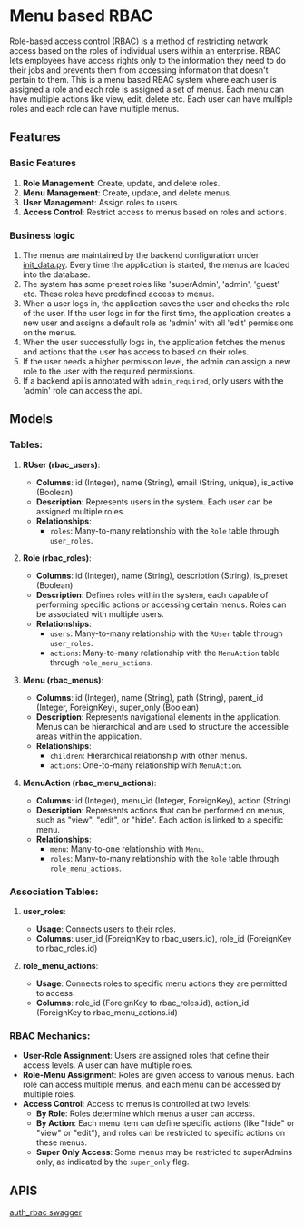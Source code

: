 # Menu based RBAC

Role-based access control (RBAC) is a method of restricting network access based on the roles of individual users within an enterprise. RBAC lets employees have access rights only to the information they need to do their jobs and prevents them from accessing information that doesn't pertain to them. This is a menu based RBAC system where each user is assigned a role and each role is assigned a set of menus. Each menu can have multiple actions like view, edit, delete etc. Each user can have multiple roles and each role can have multiple menus.

## Features
### Basic Features
1. **Role Management**: Create, update, and delete roles.
2. **Menu Management**: Create, update, and delete menus.
3. **User Management**: Assign roles to users.
4. **Access Control**: Restrict access to menus based on roles and actions.

### Business logic
1. The menus are maintained by the backend configuration under [init_data.py](../../../db/init_data.py). Every time the application is started, the menus are loaded into the database.
2. The system has some preset roles like 'superAdmin', 'admin', 'guest' etc. These roles have predefined access to menus.
3. When a user logs in, the application saves the user and checks the role of the user. If the user logs in for the first time, the application creates a new user and assigns a default role as 'admin' with all 'edit' permissions on the menus.
4. When the user successfully logs in, the application fetches the menus and actions that the user has access to based on their roles.
5. If the user needs a higher permission level, the admin can assign a new role to the user with the required permissions.
6. If a backend api is annotated with `admin_required`, only users with the 'admin' role can access the api.


## Models

### Tables:

1. **RUser (rbac_users)**:
   - **Columns**: id (Integer), name (String), email (String, unique), is_active (Boolean)
   - **Description**: Represents users in the system. Each user can be assigned multiple roles.
   - **Relationships**:
     - `roles`: Many-to-many relationship with the `Role` table through `user_roles`.

2. **Role (rbac_roles)**:
   - **Columns**: id (Integer), name (String), description (String), is_preset (Boolean)
   - **Description**: Defines roles within the system, each capable of performing specific actions or accessing certain menus. Roles can be associated with multiple users.
   - **Relationships**:
     - `users`: Many-to-many relationship with the `RUser` table through `user_roles`.
     - `actions`: Many-to-many relationship with the `MenuAction` table through `role_menu_actions`.

3. **Menu (rbac_menus)**:
   - **Columns**: id (Integer), name (String), path (String), parent_id (Integer, ForeignKey), super_only (Boolean)
   - **Description**: Represents navigational elements in the application. Menus can be hierarchical and are used to structure the accessible areas within the application.
   - **Relationships**:
     - `children`: Hierarchical relationship with other menus.
     - `actions`: One-to-many relationship with `MenuAction`.

4. **MenuAction (rbac_menu_actions)**:
   - **Columns**: id (Integer), menu_id (Integer, ForeignKey), action (String)
   - **Description**: Represents actions that can be performed on menus, such as "view", "edit", or "hide". Each action is linked to a specific menu.
   - **Relationships**:
     - `menu`: Many-to-one relationship with `Menu`.
     - `roles`: Many-to-many relationship with the `Role` table through `role_menu_actions`.

### Association Tables:

1. **user_roles**:
   - **Usage**: Connects users to their roles.
   - **Columns**: user_id (ForeignKey to rbac_users.id), role_id (ForeignKey to rbac_roles.id)

2. **role_menu_actions**:
   - **Usage**: Connects roles to specific menu actions they are permitted to access.
   - **Columns**: role_id (ForeignKey to rbac_roles.id), action_id (ForeignKey to rbac_menu_actions.id)


### RBAC Mechanics:

- **User-Role Assignment**: Users are assigned roles that define their access levels. A user can have multiple roles.
- **Role-Menu Assignment**: Roles are given access to various menus. Each role can access multiple menus, and each menu can be accessed by multiple roles.
- **Access Control**: Access to menus is controlled at two levels:
  - **By Role**: Roles determine which menus a user can access.
  - **By Action**: Each menu item can define specific actions (like "hide" or "view" or "edit"), and roles can be restricted to specific actions on these menus.
  - **Super Only Access**: Some menus may be restricted to superAdmins only, as indicated by the `super_only` flag.


## APIS
[auth_rbac swagger](https://adc.github.gmail.com/pages/CorpTechSupport-CloudService/sre-doc/?urls.primaryName=%5BInternal%5D%20--%20SRE%20Backend%20AAD#/auth_rbac)
